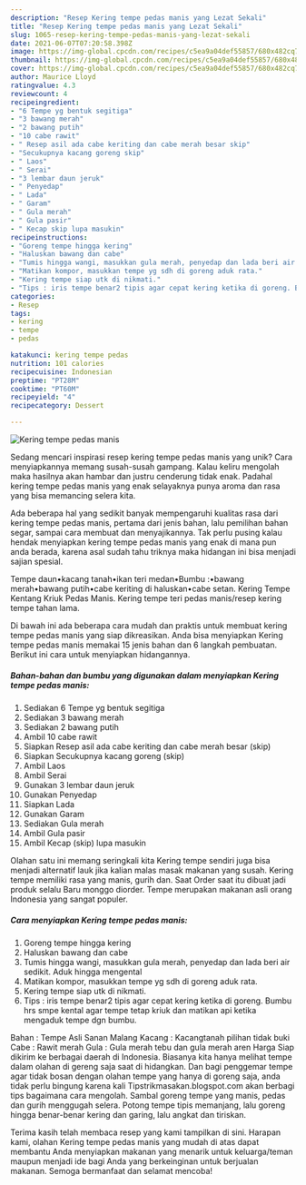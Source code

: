 ```yaml
---
description: "Resep Kering tempe pedas manis yang Lezat Sekali"
title: "Resep Kering tempe pedas manis yang Lezat Sekali"
slug: 1065-resep-kering-tempe-pedas-manis-yang-lezat-sekali
date: 2021-06-07T07:20:58.398Z
image: https://img-global.cpcdn.com/recipes/c5ea9a04def55857/680x482cq70/kering-tempe-pedas-manis-foto-resep-utama.jpg
thumbnail: https://img-global.cpcdn.com/recipes/c5ea9a04def55857/680x482cq70/kering-tempe-pedas-manis-foto-resep-utama.jpg
cover: https://img-global.cpcdn.com/recipes/c5ea9a04def55857/680x482cq70/kering-tempe-pedas-manis-foto-resep-utama.jpg
author: Maurice Lloyd
ratingvalue: 4.3
reviewcount: 4
recipeingredient:
- "6 Tempe yg bentuk segitiga"
- "3 bawang merah"
- "2 bawang putih"
- "10 cabe rawit"
- " Resep asil ada cabe keriting dan cabe merah besar skip"
- "Secukupnya kacang goreng skip"
- " Laos"
- " Serai"
- "3 lembar daun jeruk"
- " Penyedap"
- " Lada"
- " Garam"
- " Gula merah"
- " Gula pasir"
- " Kecap skip lupa masukin"
recipeinstructions:
- "Goreng tempe hingga kering"
- "Haluskan bawang dan cabe"
- "Tumis hingga wangi, masukkan gula merah, penyedap dan lada beri air sedikit. Aduk hingga mengental"
- "Matikan kompor, masukkan tempe yg sdh di goreng aduk rata."
- "Kering tempe siap utk di nikmati."
- "Tips : iris tempe benar2 tipis agar cepat kering ketika di goreng. Bumbu hrs smpe kental agar tempe tetap kriuk dan matikan api ketika mengaduk tempe dgn bumbu."
categories:
- Resep
tags:
- kering
- tempe
- pedas

katakunci: kering tempe pedas 
nutrition: 101 calories
recipecuisine: Indonesian
preptime: "PT28M"
cooktime: "PT60M"
recipeyield: "4"
recipecategory: Dessert

---
```



![Kering tempe pedas manis](https://img-global.cpcdn.com/recipes/c5ea9a04def55857/680x482cq70/kering-tempe-pedas-manis-foto-resep-utama.jpg)

Sedang mencari inspirasi resep kering tempe pedas manis yang unik? Cara menyiapkannya memang susah-susah gampang. Kalau keliru mengolah maka hasilnya akan hambar dan justru cenderung tidak enak. Padahal kering tempe pedas manis yang enak selayaknya punya aroma dan rasa yang bisa memancing selera kita.

Ada beberapa hal yang sedikit banyak mempengaruhi kualitas rasa dari kering tempe pedas manis, pertama dari jenis bahan, lalu pemilihan bahan segar, sampai cara membuat dan menyajikannya. Tak perlu pusing kalau hendak menyiapkan kering tempe pedas manis yang enak di mana pun anda berada, karena asal sudah tahu triknya maka hidangan ini bisa menjadi sajian spesial.

Tempe daun•kacang tanah•ikan teri medan•Bumbu :•bawang merah•bawang putih•cabe keriting di haluskan•cabe setan. Kering Tempe Kentang Kriuk Pedas Manis. Kering tempe teri pedas manis/resep kering tempe tahan lama.


Di bawah ini ada beberapa cara mudah dan praktis untuk membuat kering tempe pedas manis yang siap dikreasikan. Anda bisa menyiapkan Kering tempe pedas manis memakai 15 jenis bahan dan 6 langkah pembuatan. Berikut ini cara untuk menyiapkan hidangannya.

<!--inarticleads1-->

##### Bahan-bahan dan bumbu yang digunakan dalam menyiapkan Kering tempe pedas manis:

1. Sediakan 6 Tempe yg bentuk segitiga
1. Sediakan 3 bawang merah
1. Sediakan 2 bawang putih
1. Ambil 10 cabe rawit
1. Siapkan  Resep asil ada cabe keriting dan cabe merah besar (skip)
1. Siapkan Secukupnya kacang goreng (skip)
1. Ambil  Laos
1. Ambil  Serai
1. Gunakan 3 lembar daun jeruk
1. Gunakan  Penyedap
1. Siapkan  Lada
1. Gunakan  Garam
1. Sediakan  Gula merah
1. Ambil  Gula pasir
1. Ambil  Kecap (skip) lupa masukin


Olahan satu ini memang seringkali kita Kering tempe sendiri juga bisa menjadi alternatif lauk jika kalian malas masak makanan yang susah. Kering tempe memiliki rasa yang manis, gurih dan. Saat Order saat itu dibuat jadi produk selalu Baru monggo diorder. Tempe merupakan makanan asli orang Indonesia yang sangat populer. 

<!--inarticleads2-->

##### Cara menyiapkan Kering tempe pedas manis:

1. Goreng tempe hingga kering
1. Haluskan bawang dan cabe
1. Tumis hingga wangi, masukkan gula merah, penyedap dan lada beri air sedikit. Aduk hingga mengental
1. Matikan kompor, masukkan tempe yg sdh di goreng aduk rata.
1. Kering tempe siap utk di nikmati.
1. Tips : iris tempe benar2 tipis agar cepat kering ketika di goreng. Bumbu hrs smpe kental agar tempe tetap kriuk dan matikan api ketika mengaduk tempe dgn bumbu.


Bahan : Tempe Asli Sanan Malang Kacang : Kacangtanah pilihan tidak buki Cabe : Rawit merah Gula : Gula merah tebu dan gula merah aren Harga Siap dikirim ke berbagai daerah di Indonesia. Biasanya kita hanya melihat tempe dalam olahan di gereng saja saat di hidangkan. Dan bagi penggemar tempe agar tidak bosan dengan olahan tempe yang hanya di goreng saja, anda tidak perlu bingung karena kali Tipstrikmasakan.blogspot.com akan berbagi tips bagaimana cara mengolah. Sambal goreng tempe yang manis, pedas dan gurih menggugah selera. Potong tempe tipis memanjang, lalu goreng hingga benar-benar kering dan garing, lalu angkat dan tiriskan. 

Terima kasih telah membaca resep yang kami tampilkan di sini. Harapan kami, olahan Kering tempe pedas manis yang mudah di atas dapat membantu Anda menyiapkan makanan yang menarik untuk keluarga/teman maupun menjadi ide bagi Anda yang berkeinginan untuk berjualan makanan. Semoga bermanfaat dan selamat mencoba!
